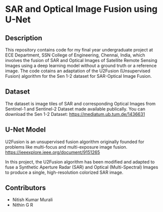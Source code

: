 # SAR and Optical Image Fusion using U-Net

## Description

This repository contains code for my final year undergraduate project at ECE Department, SSN College of Engineering, Chennai, India, which involves the fusion of SAR and Optical Images of Satellite Remote Sensing Images using a deep learning model without a ground truth or a reference image. The code cotains an adaptation of the U2Fusion (Unsupervised Fusion) algorithm for the Sen 1-2 dataset for SAR-Optical Image Fusion. 

## Dataset
The dataset is image tiles of SAR and corresponding Optical Images from Sentinel-1 and Sentinel-2 Dataset made available publically. 
You can download the Sen 1-2 Dataset: https://mediatum.ub.tum.de/1436631

## U-Net Model

U2Fusion is an unsupervised fusion algorithm originally founded for problems like multi-focus and multi-exposure image fusion. https://ieeexplore.ieee.org/document/9151265

In this project, the U2Fusion algorithm has been modified and adapted to fuse a Synthetic Aperture Radar (SAR) and Optical (Multi-Spectral) Images to produce a single, high-resolution colorized SAR image. 

## Contributors
 - Nitish Kumar Murali
 - Nithin G R
